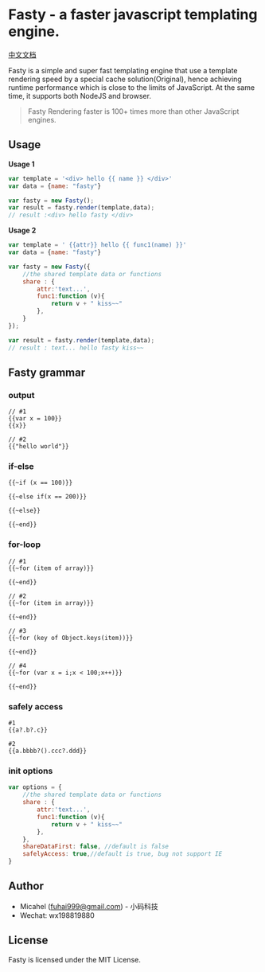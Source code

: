 # Fasty -  a faster javascript templating engine.

[中文文档](./readme_cn.md)

Fasty is a simple and super fast templating engine that 
use a template rendering speed by a special cache solution(Original), 
hence achieving runtime performance which is close to the limits of JavaScript. 
At the same time, it supports both NodeJS and browser.

>Fasty Rendering faster is 100+ times  more than other JavaScript engines.

## Usage

**Usage 1**
```javascript
var template = '<div> hello {{ name }} </div>'
var data = {name: "fasty"}

var fasty = new Fasty();
var result = fasty.render(template,data);
// result :<div> hello fasty </div>
```

**Usage 2**
```javascript
var template = ' {{attr}} hello {{ func1(name) }}'
var data = {name: "fasty"}

var fasty = new Fasty({
    //the shared template data or functions
    share : {
        attr:'text...',
        func1:function (v){
            return v + " kiss~~"
        },
    }
});

var result = fasty.render(template,data);
// result : text... hello fasty kiss~~
```

## Fasty grammar


### output

```
// #1
{{var x = 100}}
{{x}}

// #2
{{"hello world"}}
```

### if-else
```
{{~if (x == 100)}}

{{~else if(x == 200)}}

{{~else}}

{{~end}}
```

### for-loop
```
// #1
{{~for (item of array)}}

{{~end}}

// #2
{{~for (item in array)}}

{{~end}}

// #3
{{~for (key of Object.keys(item))}}

{{~end}}

// #4
{{~for (var x = i;x < 100;x++)}}

{{~end}}
```

### safely access

```
#1
{{a?.b?.c}}

#2
{{a.bbbb?().ccc?.ddd}}
```

### init options

```javascript
var options = {
    //the shared template data or functions
    share : {
        attr:'text...',
        func1:function (v){
            return v + " kiss~~"
        },
    },
    shareDataFirst: false, //default is false
    safelyAccess: true,//default is true, bug not support IE
}
```

## Author

- Micahel (fuhai999@gmail.com) - 小码科技
- Wechat: wx198819880

## License
Fasty is licensed under the MIT License. 
